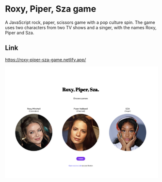 # Roxy, Piper, Sza game

A JavaScript rock, paper, scissors game with a pop culture spin. The game uses two characters from two TV shows and a singer, with the names Roxy, Piper and Sza.

## Link

https://roxy-piper-sza-game.netlify.app/

<img src="rps-preview.png" alt="Preview image"  width="600">
